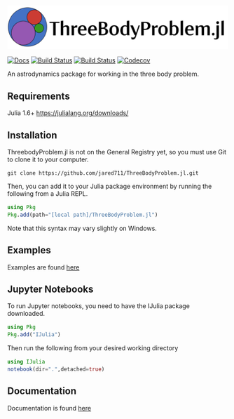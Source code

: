 ![ThreeBodyProblem.jl](docs/src/assets/banner.png)

[![Docs](https://img.shields.io/badge/docs-stable-blue.svg)](https://jared711.github.io/ThreeBodyProblem.jl/)
[![Build Status](https://travis-ci.com/jared711/ThreeBodyProblem.jl.svg?branch=master)](https://travis-ci.com/jared711/ThreeBodyProblem.jl)
[![Build Status](https://ci.appveyor.com/api/projects/status/github/jared711/ThreeBodyProblem.jl?svg=true)](https://ci.appveyor.com/project/jared711/ThreeBodyProblem-jl)
[![Codecov](https://codecov.io/gh/jared711/ThreeBodyProblem.jl/branch/master/graph/badge.svg)](https://codecov.io/gh/jared711/ThreeBodyProblem.jl)

An astrodynamics package for working in the three body problem.

## Requirements
Julia 1.6+ https://julialang.org/downloads/

## Installation
ThreebodyProblem.jl is not on the General Registry yet, so you must use Git to clone it to your computer.
```shell
git clone https://github.com/jared711/ThreeBodyProblem.jl.git
```
Then, you can add it to your Julia package environment by running the following from a Julia REPL.
```julia
using Pkg
Pkg.add(path="[local path]/ThreeBodyProblem.jl")
```
Note that this syntax may vary slightly on Windows.

## Examples
Examples are found [here](https://github.com/jared711/ThreeBodyProblem.jl/tree/master/example)

## Jupyter Notebooks
To run Jupyter notebooks, you need to have the IJulia package downloaded.
```julia
using Pkg
Pkg.add("IJulia")
```
Then run the following from your desired working directory
```julia
using IJulia
notebook(dir=".",detached=true)
```

## Documentation
Documentation is found [here](https://jared711.github.io/ThreeBodyProblem.jl)
